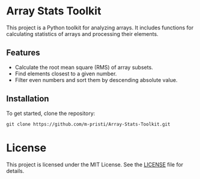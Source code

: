 # Array Stats Toolkit

This project is a Python toolkit for analyzing arrays. It includes functions for calculating statistics of arrays and processing their elements.

## Features
- Calculate the root mean square (RMS) of array subsets.
- Find elements closest to a given number.
- Filter even numbers and sort them by descending absolute value.

## Installation

To get started, clone the repository:

```
git clone https://github.com/m-pristi/Array-Stats-Toolkit.git
```
# License
This project is licensed under the MIT License. See the [LICENSE](https://github.com/m-pristi/Array-Stats-Toolkit/blob/main/LICENSE) file for details.

